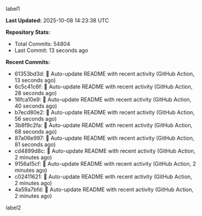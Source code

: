 
label1 
<!-- ACTIVITY_START -->
**Last Updated:** 2025-10-08 14:23:38 UTC

**Repository Stats:**
- Total Commits: 54804
- Last Commit: 13 seconds ago

**Recent Commits:**
- 61353bd3d: 🤖 Auto-update README with recent activity (GitHub Action, 13 seconds ago)
- 6c5c41c6f: 🤖 Auto-update README with recent activity (GitHub Action, 28 seconds ago)
- 16fca10e9: 🤖 Auto-update README with recent activity (GitHub Action, 40 seconds ago)
- b7ecd80e2: 🤖 Auto-update README with recent activity (GitHub Action, 56 seconds ago)
- 3b8f9c2fa: 🤖 Auto-update README with recent activity (GitHub Action, 68 seconds ago)
- 87a06e997: 🤖 Auto-update README with recent activity (GitHub Action, 81 seconds ago)
- cd4899d8c: 🤖 Auto-update README with recent activity (GitHub Action, 2 minutes ago)
- 9156a15cf: 🤖 Auto-update README with recent activity (GitHub Action, 2 minutes ago)
- c02411621: 🤖 Auto-update README with recent activity (GitHub Action, 2 minutes ago)
- 4a59a7bfd: 🤖 Auto-update README with recent activity (GitHub Action, 2 minutes ago)
<!-- ACTIVITY_END -->

label2

